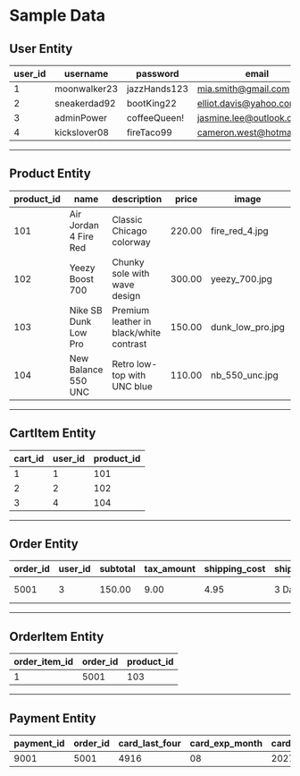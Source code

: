 # Sample Data

## User Entity

| user_id | username            | password       | email                  | is_admin |
|---------|---------------------|----------------|-------------------------|----------|
| 1       | moonwalker23        | jazzHands123   | mia.smith@gmail.com     | FALSE    |
| 2       | sneakerdad92        | bootKing22     | elliot.davis@yahoo.com  | FALSE    |
| 3       | adminPower          | coffeeQueen!   | jasmine.lee@outlook.com | TRUE     |
| 4       | kickslover08        | fireTaco99     | cameron.west@hotmail.com| FALSE    |

---

## Product Entity

| product_id | name                   | description                                | price   | image               | is_sold |
|------------|------------------------|--------------------------------------------|---------|---------------------|---------|
| 101        | Air Jordan 4 Fire Red  | Classic Chicago colorway                   | 220.00  | fire_red_4.jpg      | FALSE   |
| 102        | Yeezy Boost 700        | Chunky sole with wave design               | 300.00  | yeezy_700.jpg       | FALSE   |
| 103        | Nike SB Dunk Low Pro   | Premium leather in black/white contrast    | 150.00  | dunk_low_pro.jpg    | TRUE    |
| 104        | New Balance 550 UNC    | Retro low-top with UNC blue                | 110.00  | nb_550_unc.jpg      | FALSE   |

---

## CartItem Entity

| cart_id | user_id | product_id |
|---------|---------|------------|
| 1       | 1       | 101        |
| 2       | 2       | 102        |
| 3       | 4       | 104        |

---

## Order Entity

| order_id | user_id | subtotal | tax_amount | shipping_cost | shipping_method     | shipping_address             | phone_number     | grand_total |
|----------|---------|----------|------------|----------------|----------------------|-------------------------------|------------------|--------------|
| 5001     | 3       | 150.00   | 9.00       | 4.95           | 3 Day First Class    | 88 Jordan Blvd, ATL, GA 30303 | 678-555-1234     | 163.95       |

---

## OrderItem Entity

| order_item_id | order_id | product_id |
|----------------|----------|------------|
| 1              | 5001     | 103        |

---

## Payment Entity

| payment_id | order_id | card_last_four | card_exp_month | card_exp_year | cvv | paid_total |
|------------|----------|----------------|----------------|----------------|-----|-------------|
| 9001       | 5001     | 4916           | 08             | 2027           | 263 | 163.95      |

